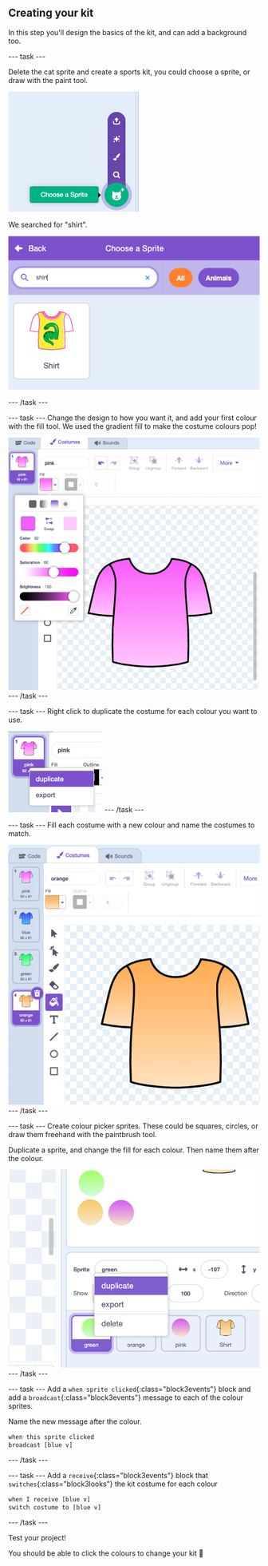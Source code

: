 ## Creating your kit

In this step you'll design the basics of the kit, and can add a background too.

--- task ---

Delete the cat sprite and create a sports kit, you could choose a sprite, or draw with the paint tool.

![Sprite selection menu in Scratch with the “Choose a Sprite” button highlighted](images/choose.png)

We searched for "shirt".

![Sprite selection screen in Scratch showing a shirt and a search for "shirt"](images/shirt.png)

--- /task ---


--- task ---
Change the design to how you want it, and add your first colour with the fill tool. We used the gradient fill to make the costume colours pop!

![Scratch costume editor showing a pink shirt with a gradient fill and the colour settings panel open](images/fill.png)
--- /task ---

--- task ---
Right click to duplicate the costume for each colour you want to use. 

![Scratch costume editor showing right click function on costumes](images/duplicate.png)
--- /task ---

--- task ---
Fill each costume with a new colour and name the costumes to match.

![Scratch costume editor showing series of shirts with different colours](images/costumes.png)
--- /task ---

--- task ---
Create colour picker sprites. These could be squares, circles, or draw them freehand with the paintbrush tool. 

Duplicate a sprite, and change the fill for each colour. Then name them after the colour.

![Making new sprites for colour pickers in skratch, round balls in different colours](images/colour-sprite.png)
--- /task ---


--- task ---
Add a `when sprite clicked`{:class="block3events"} block and add a `broadcast`{:class="block3events"} message to each of the colour sprites.

Name the new message after the colour. 

```blocks3
when this sprite clicked
broadcast [blue v]
```
--- /task ---


--- task ---
Add a `receive`{:class="block3events"} block that `switches`{:class="block3looks"} the kit costume for each colour

```blocks3
when I receive [blue v]
switch costume to [blue v]
```
--- /task ---

Test your project!

You should be able to click the colours to change your kit 👕

